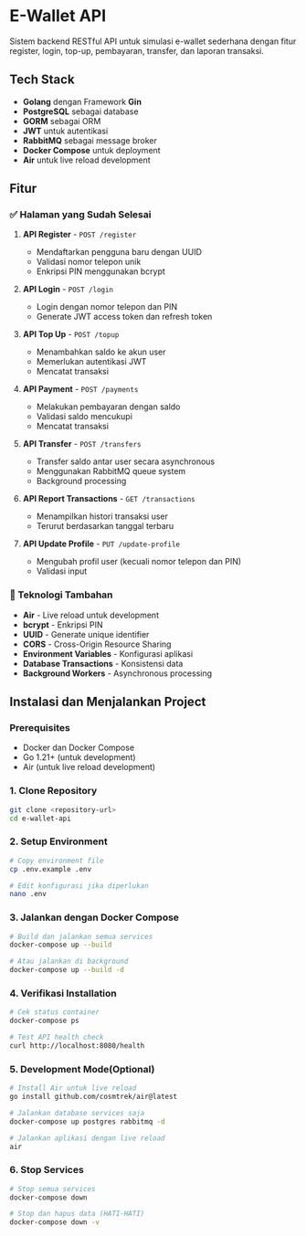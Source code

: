 # E-Wallet API

Sistem backend RESTful API untuk simulasi e-wallet sederhana dengan fitur register, login, top-up, pembayaran, transfer, dan laporan transaksi.

## Tech Stack

- **Golang** dengan Framework **Gin**
- **PostgreSQL** sebagai database
- **GORM** sebagai ORM
- **JWT** untuk autentikasi
- **RabbitMQ** sebagai message broker
- **Docker Compose** untuk deployment
- **Air** untuk live reload development

## Fitur

### ✅ Halaman yang Sudah Selesai

1. **API Register** - `POST /register`
   - Mendaftarkan pengguna baru dengan UUID
   - Validasi nomor telepon unik
   - Enkripsi PIN menggunakan bcrypt

2. **API Login** - `POST /login`
   - Login dengan nomor telepon dan PIN
   - Generate JWT access token dan refresh token

3. **API Top Up** - `POST /topup`
   - Menambahkan saldo ke akun user
   - Memerlukan autentikasi JWT
   - Mencatat transaksi

4. **API Payment** - `POST /payments`
   - Melakukan pembayaran dengan saldo
   - Validasi saldo mencukupi
   - Mencatat transaksi

5. **API Transfer** - `POST /transfers`
   - Transfer saldo antar user secara asynchronous
   - Menggunakan RabbitMQ queue system
   - Background processing

6. **API Report Transactions** - `GET /transactions`
   - Menampilkan histori transaksi user
   - Terurut berdasarkan tanggal terbaru

7. **API Update Profile** - `PUT /update-profile`
   - Mengubah profil user (kecuali nomor telepon dan PIN)
   - Validasi input

### 🔧 Teknologi Tambahan

- **Air** - Live reload untuk development
- **bcrypt** - Enkripsi PIN
- **UUID** - Generate unique identifier
- **CORS** - Cross-Origin Resource Sharing
- **Environment Variables** - Konfigurasi aplikasi
- **Database Transactions** - Konsistensi data
- **Background Workers** - Asynchronous processing

## Instalasi dan Menjalankan Project

### Prerequisites

- Docker dan Docker Compose
- Go 1.21+ (untuk development)
- Air (untuk live reload development)

### 1. Clone Repository

```bash
git clone <repository-url>
cd e-wallet-api
```

### 2. Setup Environment
```bash
# Copy environment file
cp .env.example .env

# Edit konfigurasi jika diperlukan
nano .env
```

### 3. Jalankan dengan Docker Compose
```bash
# Build dan jalankan semua services
docker-compose up --build

# Atau jalankan di background
docker-compose up --build -d
```

### 4. Verifikasi Installation
```bash
# Cek status container
docker-compose ps

# Test API health check
curl http://localhost:8080/health
```
### 5. Development Mode(Optional)
```bash
# Install Air untuk live reload
go install github.com/cosmtrek/air@latest

# Jalankan database services saja
docker-compose up postgres rabbitmq -d

# Jalankan aplikasi dengan live reload
air
```
### 6. Stop Services
```bash
# Stop semua services
docker-compose down

# Stop dan hapus data (HATI-HATI)
docker-compose down -v
```

